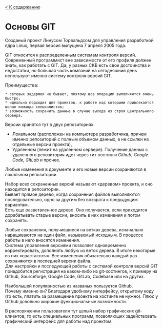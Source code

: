 [< К содержанию](./README.md)

# Основы GIT

Созданый проект Линусом Торвальдсом для управления разработкой ядра Linux, первая версия выпущена 7 апреля 2005 года. 

GIT относится к распределенным системам контроля версий.  
Современный программист вне зависимости от его профиля должен знать, как работать с GIT. Да, у разных СКВ есть свои достоинства и недостатки, но большая часть компаний на сегодняшний день используют именно систему контроля версий GIT. 
    
Преимущества:  

    * сетевых задержек не бывает, поэтому все операции выполняются очень быстро;
    * идеально подходит для проектов, к работе над которыми привлекается целая команда специалистов;
    * возможность сохранить данные в случае выхода из строя центрального сервера.

Версии хранятся тут в двух репозиториях:  
+ Локальном (расположен на компьютере разработчика, причем именно репозиторий с полным объемом данных, а не ссылки на отдельные версии проекта),   
+ Удаленном (лежит на удаленном сервере). Получение данных с удаленного репозитория идет через гит-хостинги *Github*, *Google Code*, *GitLab* и прочее. 

Любые изменения в документе и его новые версии сохраняются в локальном репозитории.  

Набор всех сохраненных версий называют «деревом» проекта, и оно находится в репозитории.  
Бывает прямое дерево, когда сохранения файлов выполняются последовательно, одно за другим без возврата к предыдущим вариантам.  
Есть еще разветвленное дерево. Оно получается, если приходится дорабатывать старые версии, вносить в них изменения и потом сохранять.

Любые сохранения, получившиеся на ветках дерева, изначально наращиваются на один файл, называемый исходным. В процессе работы в него вносятся изменения.   
Система управления версиями позволяет одновременно корректировать, дополнять любую из веток дерева. В итоге некоторые из них «срастаются». Все изменения обязательно каждый раз сохраняются в последней версии файла.  
Для настройки и последующей работы с системой контроля версий GIT понадобится регистрация на каком-либо из git-хостингов, к примеру на Github, Sourceforge, Google Code, GitLab, Codebase или на других.  

Наибольшей популярностью из названых пользуется Github.  
Почему именно он? Благодаря удобному интерфейсу, открытому коду (то есть, платить за размещение проекта на хостинге не нужно). Плюс у Github довольно широкие функциональные возможности.  

В распоряжении пользователя тут целый набор графических git-клиентов, то есть специальных программ, позволяющих задействовать графический интерфейс для работы над проектом.